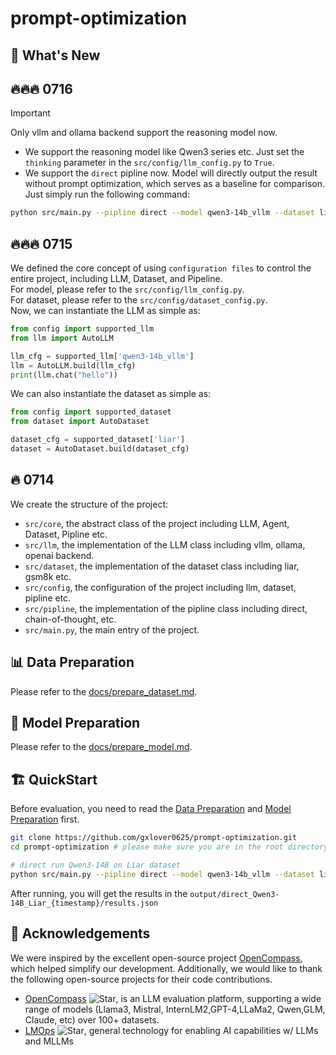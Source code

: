 # prompt-optimization



## 🚀 What's New
## 🔥🔥🔥 0716
> [!IMPORTANT]
> Only vllm and ollama backend support the reasoning model now.
- We support the reasoning model like Qwen3 series etc. Just set the `thinking` parameter in the `src/config/llm_config.py` to `True`.
- We support the `direct` pipline now. Model will directly output the result without prompt optimization, which serves as a baseline for comparison.
Just simply run the following command:
```bash
python src/main.py --pipline direct --model qwen3-14b_vllm --dataset liar --output_dir ./output
```

## 🔥🔥🔥 0715
We defined the core concept of using `configuration files` to control the entire project, including LLM, Dataset, and Pipeline.  
For model, please refer to the `src/config/llm_config.py`.  
For dataset, please refer to the `src/config/dataset_config.py`.  
Now, we can instantiate the LLM as simple as:
```python
from config import supported_llm
from llm import AutoLLM

llm_cfg = supported_llm['qwen3-14b_vllm']
llm = AutoLLM.build(llm_cfg)
print(llm.chat("hello"))
```
We can also instantiate the dataset as simple as:
```python
from config import supported_dataset
from dataset import AutoDataset

dataset_cfg = supported_dataset['liar']
dataset = AutoDataset.build(dataset_cfg)
```

## 🔥 0714
We create the structure of the project:
- `src/core`, the abstract class of the project including LLM, Agent, Dataset, Pipline etc.
- `src/llm`, the implementation of the LLM class including vllm, ollama, openai backend.
- `src/dataset`, the implementation of the dataset class including liar, gsm8k etc.
- `src/config`, the configuration of the project including llm, dataset, pipline etc.
- `src/pipline`, the implementation of the pipline class including direct, chain-of-thought, etc.
- `src/main.py`, the main entry of the project.


## 📊 Data Preparation
Please refer to the [docs/prepare_dataset.md](docs/prepare_dataset.md).

## 📖 Model Preparation
Please refer to the [docs/prepare_model.md](docs/prepare_model.md).

## 🏗️ ️QuickStart
Before evaluation, you need to read the [Data Preparation](#-data-preparation) and [Model Preparation](#-model-preparation) first.
```bash
git clone https://github.com/gxlover0625/prompt-optimization.git
cd prompt-optimization # please make sure you are in the root directory of the project

# direct run Qwen3-14B on Liar dataset
python src/main.py --pipline direct --model qwen3-14b_vllm --dataset liar --output_dir ./output
```
After running, you will get the results in the `output/direct_Qwen3-14B_Liar_{timestamp}/results.json`

## 🤝 Acknowledgements
We were inspired by the excellent open-source project [OpenCompass](https://github.com/open-compass/opencompass), which helped simplify our development. Additionally, we would like to thank the following open-source projects for their code contributions.
- [OpenCompass](https://github.com/open-compass/opencompass) ![Star](https://img.shields.io/github/stars/open-compass/opencompass.svg?style=social&label=Star), is an LLM evaluation platform, supporting a wide range of models (Llama3, Mistral, InternLM2,GPT-4,LLaMa2, Qwen,GLM, Claude, etc) over 100+ datasets.
- [LMOps](https://github.com/microsoft/LMOps) ![Star](https://img.shields.io/github/stars/microsoft/LMOps.svg?style=social&label=Star), general technology for enabling AI capabilities w/ LLMs and MLLMs